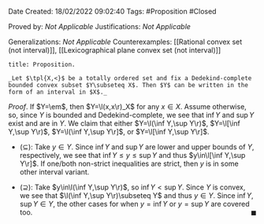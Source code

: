 <div class="topSpace"></div>

Date Created: 18/02/2022 09:02:40
Tags: #Proposition #Closed 

Proved by: _Not Applicable_
Justifications: _Not Applicable_

Generalizations: _Not Applicable_
Counterexamples: [[Rational convex set (not interval)]], [[Lexicographical plane convex set (not interval)]]

``` ad-Proposition
title: Proposition.

_Let $\tpl{X,<}$ be a totally ordered set and fix a Dedekind-complete bounded convex subset $Y\subseteq X$. Then $Y$ can be written in the form of an interval in $X$._

```

_Proof_. If $Y=\em$, then $Y=\l(x,x\r)_X$ for any $x\in X$. Assume otherwise, so, since $Y$ is bounded and Dedekind-complete, we see that $\inf Y$ and $\sup Y$ exist and are in $Y$. We claim that either $Y=\l(\inf Y,\sup Y\r)$, $Y=\l[\inf Y,\sup Y\r)$, $Y=\l(\inf Y,\sup Y\r]$, or $Y=\l[\inf Y,\sup Y\r]$.
* ($\subseteq$): Take $y\in Y$. Since $\inf Y$ and $\sup Y$ are lower and upper bounds of $Y$, respectively, we see that $\inf Y\leq y\leq\sup Y$ and thus $y\in\l[\inf Y,\sup Y\r]$. If one/both non-strict inequalities are strict, then $y$ is in some other interval variant.

* ($\supseteq$): Take $y\in\l(\inf Y,\sup Y\r)$, so $\inf Y<\sup Y$. Since $Y$ is convex, we see that $\l(\inf Y,\sup Y\r)\subseteq Y$ and thus $y\in Y$. Since $\inf Y,\sup Y\in Y$, the other cases for when $y=\inf Y$ or $y=\sup Y$ are covered too.<span style="float:right;">$\blacksquare$</span>
